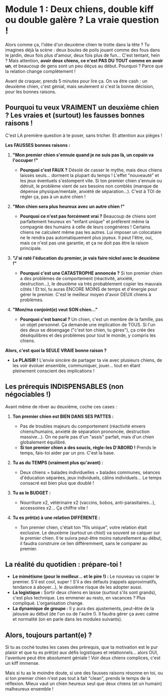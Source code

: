 # Module 1 : Deux chiens, double kiff ou double galère ? La vraie question !

Alors comme ça, l'idée d'un deuxième chien te trotte dans la tête ? Tu imagines déjà la scène : deux boules de poils jouant comme des fous dans le jardin, deux fois plus d'amour, deux fois plus de fun... C'est tentant, hein ? Mais attention, **avoir deux chiens, ce n'est PAS DU TOUT comme en avoir un**, et beaucoup de gens sont un peu déçus au début. Pourquoi ? Parce que la relation change complètement !

Avant de craquer, prends 5 minutes pour lire ça. On va être cash : un deuxième chien, c'est génial, mais seulement si c'est la bonne décision, pour les bonnes raisons.

## Pourquoi tu veux VRAIMENT un deuxième chien ? Les vraies et (surtout) les fausses bonnes raisons !

C'est LA première question à te poser, sans tricher. Et attention aux pièges !

**Les FAUSSES bonnes raisons :**

1.  **"Mon premier chien s'ennuie quand je ne suis pas là, un copain va l'occuper !"**
    *   **Pourquoi c'est FAUX ?** Désolé de casser le mythe, mais deux chiens laissés seuls... dorment la plupart du temps ! L'effet "nouveauté" et les jeux éventuels s'estompent vite. Si ton premier chien s'ennuie ou détruit, le problème vient de *ses* besoins non comblés (manque de dépense physique/mentale, anxiété de séparation...). C'est à TOI de régler ça, pas à un autre chien !

2.  **"Mon chien sera plus heureux avec un autre chien !"**
    *   **Pourquoi ce n'est pas forcément vrai ?** Beaucoup de chiens sont parfaitement heureux en "enfant unique" et préfèrent même la compagnie des humains à celle de leurs congénères ! Certains chiens ne calculent même pas les autres. Lui imposer un colocataire ne le rendra pas automatiquement plus joyeux. Il peut l'être, oui, mais ce n'est pas une garantie, et ça ne doit pas être la raison principale.

3.  **"J'ai raté l'éducation du premier, je vais faire nickel avec le deuxième !"**
    *   **Pourquoi c'est une CATASTROPHE annoncée ?** Si ton premier chien a des problèmes de comportement (réactivité, anxiété, destruction...), le deuxième va très probablement copier les mauvais côtés ! Et toi, tu auras ENCORE MOINS de temps et d'énergie pour gérer le premier. C'est le meilleur moyen d'avoir DEUX chiens à problèmes.

4.  **"Mon/ma conjoint(e) veut SON chien..."**
    *   **Pourquoi c'est bancal ?** Un chien, c'est un membre de la famille, pas un objet personnel. Ça demande une implication de TOUS. Si l'un des deux se désengage ("c'est ton chien, tu gères"), ça crée des déséquilibres et des problèmes pour tout le monde, y compris les chiens.

**Alors, c'est quoi la SEULE VRAIE bonne raison ?**

*   **Le PLAISIR !** L'envie sincère de partager ta vie avec plusieurs chiens, de les voir évoluer ensemble, communiquer, jouer... tout en étant pleinement conscient des implications !

## Les prérequis INDISPENSABLES (non négociables !)

Avant même de rêver au deuxième, coche ces cases :

1.  **Ton premier chien est BIEN DANS SES PATTES :**
    *   Pas de troubles majeurs du comportement (réactivité envers chiens/humains, anxiété de séparation prononcée, destruction massive...). On ne parle pas d'un "assis" parfait, mais d'un chien globalement équilibré.
    *   **Si ton premier chien a des soucis, règle-les D'ABORD !** Prends le temps, fais-toi aider par un pro. C'est la base.

2.  **Tu as du TEMPS (vraiment plus qu'avant) :**
    *   Deux chiens = balades individuelles + balades communes, séances d'éducation séparées, jeux individuels, câlins individuels... Le temps consacré est bien plus que doublé !

3.  **Tu as le BUDGET :**
    *   Nourriture x2, vétérinaire x2 (vaccins, bobos, anti-parasitaires...), accessoires x2... Ça chiffre vite !

4.  **Tu es prêt(e) à une relation DIFFÉRENTE :**
    *   Ton premier chien, c'était ton "fils unique", votre relation était exclusive. Le deuxième (surtout un chiot) va souvent se calquer sur le premier chien. Il te suivra peut-être moins naturellement au début, il faudra construire ce lien différemment, sans le comparer au premier.

## La réalité du quotidien : prépare-toi !

*   **Le mimétisme (pour le meilleur... et le pire !) :** Le nouveau va copier le premier. S'il est cool, super ! S'il a des défauts (rappels approximatifs, tendance à aboyer...), le deuxième risque de les adopter aussi.
*   **La logistique :** Sortir deux chiens en laisse (surtout s'ils sont grands), c'est plus technique. Les emmener au resto, en vacances ? Plus compliqué. L'organisation change.
*   **La dynamique de groupe :** Il y aura des ajustements, peut-être de la jalousie au début (de l'un ou de l'autre !). Il faudra gérer ça avec calme et normalité (on en parle dans les modules suivants).

## Alors, toujours partant(e) ?

Si tu as coché toutes les cases des prérequis, que ta motivation est le pur plaisir et que tu es prêt(e) aux défis logistiques et relationnels... alors OUI, l'aventure peut être absolument géniale ! Voir deux chiens complices, c'est un kiff immense.

Mais si tu as le moindre doute, si une des fausses raisons résonne en toi, ou si ton premier chien n'est pas tout à fait "clean", prends le temps de la réflexion. Mieux vaut un chien heureux seul que deux chiens (et un humain) malheureux ensemble !
